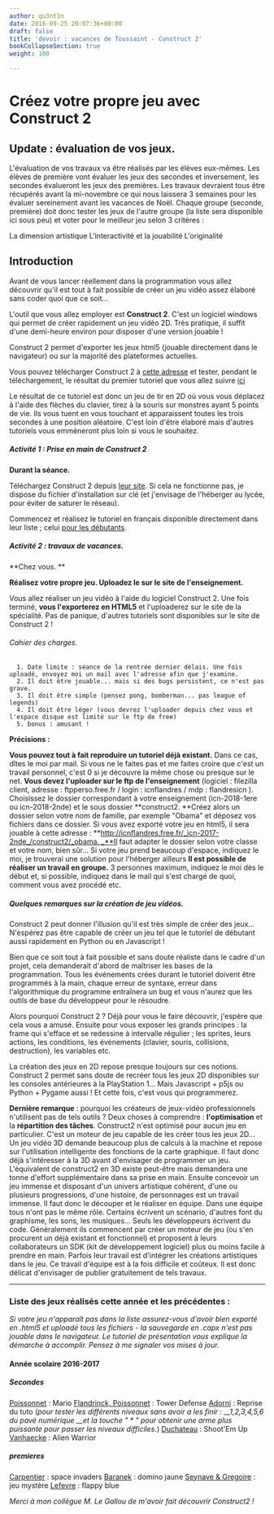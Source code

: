 ```yaml
---
author: qu3nt1n
date: 2016-09-25 20:07:36+00:00
draft: false
title: 'devoir : vacances de Toussaint - Construct 2'
bookCollapseSection: true
weight: 100

---
```


# Créez votre propre jeu avec Construct 2





## Update : évaluation de vos jeux.


L'évaluation de vos travaux va être réalisés par les élèves eux-mêmes. Les élèves de première vont évaluer les jeux des secondes et inversement, les secondes évalueront les jeux des premières.
Les travaux devraient tous être récupérés avant la mi-novembre ce qui nous laissera 3 semaines pour les évaluer sereinement avant les vacances de Noël.
Chaque groupe (seconde, première) doit donc tester les jeux de l'autre groupe (la liste sera disponible ici sous peu) et voter pour le meilleur jeu selon 3 critères :



 La dimension artistique
 L'interactivité et la jouabilité
 L'originalité



###




## Introduction


Avant de vous lancer réellement dans la programmation vous allez découvrir qu'il est tout à fait possible de créer un jeu vidéo assez élaboré sans coder quoi que ce soit...

L'outil que vous allez employer est **Construct 2**. C'est un logiciel windows qui permet de créer rapidement un jeu vidéo 2D. Très pratique, il suffit d'une demi-heure environ pour disposer d'une version jouable !

Construct 2 permet d'exporter les jeux html5 (jouable directement dans le navigateur) ou sur la majorité des plateformes actuelles.

Vous pouvez télécharger Construct 2 à [cette adresse](https://www.scirra.com/) et tester, pendant le téléchargement, le résultat du premier tutoriel que vous allez suivre [ici](http://icnflandres.free.fr/c2/tuto/)

Le résultat de ce tutoriel est donc un jeu de tir en 2D où vous vous déplacez à l'aide des flèches du clavier, tirez à la souris sur monstres ayant 5 points de vie. Ils vous tuent en vous touchant et apparaissent toutes les trois secondes à une position aléatoire. C'est loin d'être élaboré mais d'autres tutoriels vous emmèneront plus loin si vous le souhaitez.




##### Activité 1 : Prise en main de Construct 2


**Durant la séance.**

Téléchargez Construct 2 depuis [leur site](https://www.scirra.com/). Si cela ne fonctionne pas, je dispose du fichier d'installation sur clé (et j'envisage de l'héberger au lycée, pour éviter de saturer le réseau).

Commencez et réalisez le tutoriel en français disponible directement dans leur liste ; celui [pour les débutants](https://www.scirra.com/tutorials/37/beginners-guide-to-construct-2/fr/page-1).


##### Activité 2 : travaux de vacances.


**Chez vous. **

**Réalisez votre propre jeu. Uploadez le sur le site de l'enseignement.**

Vous allez réaliser un jeu vidéo à l'aide du logiciel Construct 2. Une fois terminé, **vous l'exporterez en HTML5** et l'uploaderez sur le site de la spécialité. Pas de panique, d'autres tutoriels sont disponibles sur le site de Construct 2 !


###### Cahier des charges.





 	  1. Date limite : séance de la rentrée dernier délais. Une fois uploadé, envoyez moi un mail avec l'adresse afin que j'examine.
 	  2. Il doit être jouable... mais si des bugs persistent, ce n'est pas grave.
 	  3. Il doit être simple (pensez pong, bomberman... pas league of legends)
 	  4. Il doit être léger (vous devrez l'uploader depuis chez vous et l'espace disque est limité sur le ftp de free)
 	  5. bonus : amusant !

**Précisions :**



 **Vous pouvez tout à fait reproduire un tutoriel déjà existant.** Dans ce cas, dîtes le moi par mail. Si vous ne le faites pas et me faites croire que c'est un travail personnel, c'est 0 si je découvre la même chose ou presque sur le net.
 **Vous devez l'uploader sur le ftp de l'enseignement** (logiciel : filezilla client, adresse : ftpperso.free.fr / login : icnflandres / mdp : flandresicn ).
Choisissez le dossier correspondant à votre enseignement (icn-2018-1ere ou icn-2018-2nde) et le sous dossier **construct2. **Créez alors un dossier selon votre nom de famille, par exemple "Obama" et déposez vos fichiers dans ce dossier.
Si vous avez exporté votre jeu en html5, il sera jouable à cette adresse : **http://icnflandres.free.fr/_icn-2017-2nde_/construct2/_obama. _**Il faut adapter le dossier selon votre classe et votre nom, bien sûr...
Si votre jeu prend beaucoup d'espace, indiquez le moi, je trouverai une solution pour l'héberger ailleurs
 **Il est possible de réaliser un travail en groupe.** 3 personnes maximum, indiquez le moi dès le début et, si possible, indiquez dans le mail qui s'est chargé de quoi, comment vous avez procédé etc.




##### Quelques remarques sur la création de jeu vidéos.


Construct 2 peut donner l'illusion qu'il est très simple de créer des jeux... N'espérez pas être capable de créer un jeu tel que le tutoriel de débutant aussi rapidement en Python ou en Javascript !

Bien que ce soit tout à fait possible et sans doute réaliste dans le cadre d'un projet, cela demanderait d'abord de maîtriser les bases de la programmation.
Tous les événements crées durant le tutoriel doivent être programmés à la main, chaque erreur de syntaxe, erreur dans l'algorithmique du programme entraînera un bug et vous n'aurez que les outils de base du développeur pour le résoudre.

Alors pourquoi Construct 2 ? Déjà pour vous le faire découvrir, j'espère que cela vous a amusé. Ensuite pour vous exposer les grands principes : la frame qui s'efface et se redessine à intervalle régulier ; les sprites, leurs actions, les conditions, les événements (clavier, souris, collisions, destruction), les variables etc.

La création des jeux en 2D repose presque toujours sur ces notions. Construct 2 permet sans doute de recréer tous les jeux 2D disponibles sur les consoles antérieures à la PlayStation 1... Mais Javascript + p5js ou Python + Pygame aussi ! Et cette fois, c'est vous qui programmerez.

**Dernière remarque** : pourquoi les créateurs de jeux-vidéo professionnels n'utilisent pas de tels outils ?
Deux choses à comprendre : **l'optimisation** et la **répartition des tâches**.
Construct2 n'est optimisé pour aucun jeu en particulier. C'est un moteur de jeu capable de les créer tous les jeux 2D... Un jeu vidéo 3D demande beaucoup plus de calculs à la machine et repose sur l'utilisation intelligente des fonctions de la carte graphique. Il faut donc déjà s'intéresser à la 3D avant d'envisager de programmer un jeu. L'équivalent de construct2 en 3D existe peut-être mais demandera une tonne d'effort supplémentaire dans sa prise en main.
Ensuite concevoir un jeu immense et disposant d'un univers artistique cohérent, d'une ou plusieurs progressions, d'une histoire, de personnages est un travail immense. Il faut donc le découper et le réaliser en équipe. Dans une équipe tous n'ont pas le même rôle. Certains écrivent un scénario, d'autres font du graphisme, les sons, les musiques... Seuls les développeurs écrivent du code. Généralement ils commencent par créer un moteur de jeu (ou s'en procurent un déjà existant et fonctionnel) et proposent à leurs collaborateurs un SDK (kit de développement logiciel) plus ou moins facile à prendre en main. Parfois leur travail est d'intégrer les créations artistiques dans le jeu. Ce travail d'équipe est à la fois difficile et coûteux. Il est donc délicat d'envisager de publier gratuitement de tels travaux.



---





### Liste des jeux réalisés cette année et les précédentes :


_Si votre jeu n'apparaît pas dans la liste assurez-vous d'avoir bien exporté en .html5 et uploadé tous les fichiers - la sauvegarde en .capx n'est pas jouable dans le navigateur. Le tutoriel de présentation vous explique la démarche à accomplir. Pensez à me signaler vos mises à jour._


#### Année scolaire 2016-2017




##### Secondes





 [Poissonnet](http://icnflandres.free.fr/icn-2017-2nde/construct2/Poissonnet/) : Mario
 [Flandrinck, Poissonnet](http://icnflandres.free.fr/icn-2017-2nde/construct2/Flandrinck/) : Tower Defense
 [Adorni](http://icnflandres.free.fr/icn-2017-2nde/construct2/Adorni/index.html) : Reprise du tuto (_pour tester les différents niveaux sans avoir a les finir : __1,2,3,4,5,6 du pavé numérique __et la touche " * " pour obtenir une arme plus puissante pour passer les niveaux difficiles._)
 [Duchateau](http://icnflandres.free.fr/icn-2017-2nde/construct2/Duchateau/) : Shoot'Em Up
 [Vanhaecke](http://icnflandres.free.fr/icn-2017-2nde/construct2/Vanhaecke/) : Alien Warrior



##### premieres





 [Carpentier](http://icnflandres.free.fr/icn-2017-1ere/construct2/Carpentier/1S1_Carpentier_Elie/index.html) : space invaders
 [Baranek](http://icnflandres.free.fr/icn-2017-1ere/construct2/baranek-domino-jaune/) : domino jaune
 [Seynave & Gregoire](http://icnflandres.free.fr/icn-2017-1ere/construct2/SEYNAVE_GREGOIRE/) : jeu mystère
 [Lefevre](http://icnflandres.free.fr/icn-2017-1ere/construct2/lefevre/) : flappy blue

_Merci à mon collègue M. Le Gallou de m'avoir fait découvrir Construct2 !_
